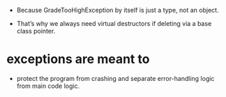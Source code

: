 
+ Because GradeTooHighException by itself is just a type, not an object.
 
+ That’s why we always need virtual destructors if deleting via a base class pointer.

# exceptions are meant to 
+ protect the program from crashing and separate error-handling logic from main code logic.

